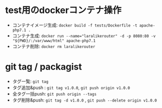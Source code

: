 
# test用のdockerコンテナ操作

+ コンテナイメージ生成: `docker build -f tests/Dockerfile -t apache-php7.1 .`
+ コンテナ生成: `docker run --name="laralikerouter" -d -p 8080:80 -v "${PWD}/:/var/www/html" apache-php7.1`
+ コンテナ削除: `docker rm laralikerouter`



# git tag / packagist

+ タグ一覧: `git tag`
+ タグ追加&push : `git tag v1.0.0`, `git push origin v1.0.0`
+ 全タグ一括push: `git push origin --tags`
+ タグ削除&push:  `git tag -d v1.0.0` , `git push --delete origin v1.0.0`